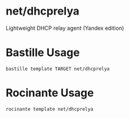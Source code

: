 # net/dhcprelya
Lightweight DHCP relay agent (Yandex edition)


# Bastille Usage
```shell
bastille template TARGET net/dhcprelya
```

# Rocinante Usage
```shell
rocinante template net/dhcprelya
```
